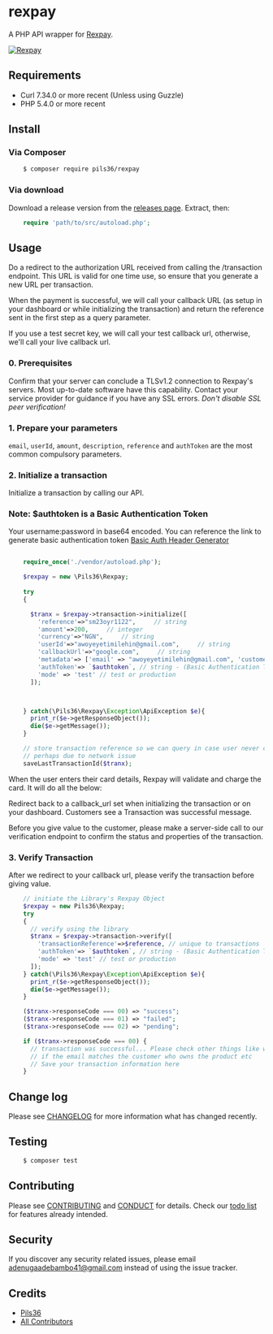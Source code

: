 # rexpay


A PHP API wrapper for [Rexpay](https://www.myrexpay.com/).

[![Rexpay](img/rexpay.svg "Rexpay")](https://www.myrexpay.com/)

## Requirements
- Curl 7.34.0 or more recent (Unless using Guzzle)
- PHP 5.4.0 or more recent

## Install

### Via Composer

``` bash
    $ composer require pils36/rexpay
```

### Via download

Download a release version from the [releases page](https://github.com/Pils36/rexpay/releases).
Extract, then:
``` php
    require 'path/to/src/autoload.php';
```

## Usage

Do a redirect to the authorization URL received from calling the /transaction endpoint. This URL is valid for one time use, so ensure that you generate a new URL per transaction.

When the payment is successful, we will call your callback URL (as setup in your dashboard or while initializing the transaction) and return the reference sent in the first step as a query parameter.

If you use a test secret key, we will call your test callback url, otherwise, we'll call your live callback url.

### 0. Prerequisites
Confirm that your server can conclude a TLSv1.2 connection to Rexpay's servers. Most up-to-date software have this capability. Contact your service provider for guidance if you have any SSL errors.
*Don't disable SSL peer verification!*

### 1. Prepare your parameters
`email`, `userId`, `amount`, `description`, `reference` and `authToken` are the most common compulsory parameters.

### 2. Initialize a transaction
Initialize a transaction by calling our API.


### Note: $authtoken is a Basic Authentication Token 
Your username:password in base64 encoded. You can reference the link to generate basic authentication token [Basic Auth Header Generator](https://www.debugbear.com/basic-auth-header-generator)




```php

    require_once('./vendor/autoload.php');

    $rexpay = new \Pils36\Rexpay;
    
    try
    {

      $tranx = $rexpay->transaction->initialize([
        'reference'=>"sm23oyr1122",     // string   
        'amount'=>200,     // integer   
        'currency'=>"NGN",     // string   
        'userId'=>"awoyeyetimilehin@gmail.com",     // string   
        'callbackUrl'=>"google.com",     // string   
        'metadata'=> ['email' => "awoyeyetimilehin@gmail.com", 'customerName' => "Victor Musa"], // string
        'authToken'=> `$authtoken`, // string - (Basic Authentication Token)
        'mode' => 'test' // test or production
      ]);



    } catch(\Pils36\Rexpay\Exception\ApiException $e){
      print_r($e->getResponseObject());
      die($e->getMessage());
    }

    // store transaction reference so we can query in case user never comes back
    // perhaps due to network issue
    saveLastTransactionId($tranx);

```

When the user enters their card details, Rexpay will validate and charge the card. It will do all the below:

Redirect back to a callback_url set when initializing the transaction or on your dashboard. Customers see a Transaction was successful message.


Before you give value to the customer, please make a server-side call to our verification endpoint to confirm the status and properties of the transaction.


### 3. Verify Transaction
After we redirect to your callback url, please verify the transaction before giving value.

```php
    // initiate the Library's Rexpay Object
    $rexpay = new Pils36\Rexpay;
    try
    {
      // verify using the library
      $tranx = $rexpay->transaction->verify([
        'transactionReference'=>$reference, // unique to transactions
        'authToken'=> `$authtoken`, // string - (Basic Authentication Token)
        'mode' => 'test' // test or production
      ]);
    } catch(\Pils36\Rexpay\Exception\ApiException $e){
      print_r($e->getResponseObject());
      die($e->getMessage());
    }

    ($tranx->responseCode === 00) => "success";
    ($tranx->responseCode === 01) => "failed";
    ($tranx->responseCode === 02) => "pending";

    if ($tranx->responseCode === 00) {
      // transaction was successful... Please check other things like whether you already gave value for this transactions
      // if the email matches the customer who owns the product etc
      // Save your transaction information here
    }
```


## Change log

Please see [CHANGELOG](CHANGELOG.md) for more information what has changed recently.

## Testing

``` bash
    $ composer test
```

## Contributing

Please see [CONTRIBUTING](.github/CONTRIBUTING.md) and [CONDUCT](.github/CONDUCT.md) for details. Check our [todo list](TODO.md) for features already intended.

## Security

If you discover any security related issues, please email adenugaadebambo41@gmail.com instead of using the issue tracker.

## Credits

- [Pils36][link-author]
- [All Contributors][link-contributors]


[link-author]: https://github.com/Pils36
[link-contributors]: ../../contributors


